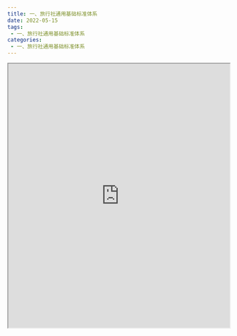 ```yaml
---
title: 一、旅行社通用基础标准体系
date: 2022-05-15
tags:
 - 一、旅行社通用基础标准体系
categories:
 - 一、旅行社通用基础标准体系
---
```




<iframe src="https://wanli.yourtools.icu/pdf/web/viewer.html?file=https://vkceyugu.cdn.bspapp.com/VKCEYUGU-70d376b2-8c13-4496-a61e-94013c96172a/98253d33-c93e-414d-bbc8-596d625cf0df.pdf" width="100%" height="600px"></iframe>
